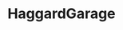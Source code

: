 ---
title: HaggardGarage
crosslinks:
- HaggardRacing
- Tommyfyeah
- TinyTommys
- AutoVloggers
- cars
- Drifting
- MightyCarMods
- MINI
- trashy
- OutOfTheLoop
- Unexpected
- pcmasterrace
- AdamCarolla
- Miata
- Stance
- 240sx
- StLouisTrees
- Justrolledintotheshop
- BisForBuildYT
- ireland
---